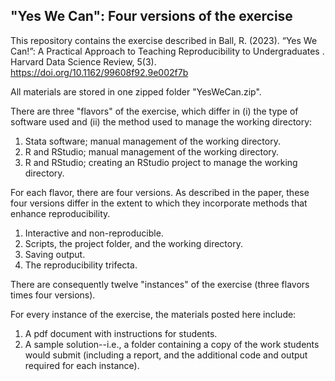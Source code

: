 ## "Yes We Can": Four versions of the exercise

This repository contains the exercise described in Ball, R. (2023). “Yes We Can!”: A Practical Approach to Teaching Reproducibility to Undergraduates  . Harvard Data Science Review, 5(3). https://doi.org/10.1162/99608f92.9e002f7b


All materials are stored in one zipped folder "YesWeCan.zip".

There are three "flavors" of the exercise, which differ in (i) the type of software used and (ii) the method used to manage the working directory:
  1) Stata software; manual management of the working directory.
  2) R and RStudio; manual management of the working directory.
  3) R and RStudio; creating an RStudio project to manage the working directory. 

For each flavor, there are four versions.  As described in the paper, these four versions differ in the extent to which they incorporate methods that enhance reproducibility.
  1) Interactive and non-reproducible.
  2) Scripts, the project folder, and the working directory.
  3) Saving output.
  4) The reproducibility trifecta. 

There are consequently twelve "instances" of the exercise (three flavors times four versions).

For every instance of the exercise, the materials posted here include:
  1) A pdf document with instructions for students.
  2) A sample solution--i.e., a folder containing a copy of the work students would submit (including a report, and the additional code and output required for each instance).
